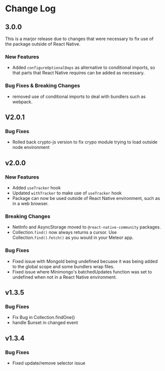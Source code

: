 # Change Log

## 3.0.0

This is a marjor release due to changes that were necessary to fix use of the package outside of React Native.

### New Features

- Added `configureOptionalDeps` as alternative to conditional imports, so that parts that React Native requires can be added as necessary.

### Bug Fixes & Breaking Changes

- removed use of conditional imports to deal with bundlers such as webpack.

## V2.0.1

### Bug Fixes

- Rolled back crypto-js version to fix crypo module trying to load outside node environment

## v2.0.0

### New Features

- Added `useTracker` hook
- Updated `withTracker` to make use of `useTracker` hook
- Package can now be used outside of React Native environment, such as in a web browser.

### Breaking Changes

- NetInfo and AsyncStorage moved to `@react-native-community` packages.
- Collection.`find()` now always returns a cursor. Use Collection.`find()`.`fetch()` as you would in your Meteor app.

### Bug Fixes

- Fixed issue with MongoId being undefined becuase it was being added to the global scope and some bundlers wrap files.
- Fixed issue where Minimongo's batchedUpdates function was set to undefined when not in a React Native environment.

## v1.3.5

### Bug Fixes

- Fix Bug in Collection.findOne()
- handle $unset in changed event

## v1.3.4

### Bug Fixes

- Fixed update/remove selector issue
